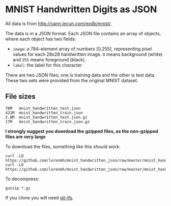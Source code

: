 # MNIST Handwritten Digits as JSON
All data is from http://yann.lecun.com/exdb/mnist/.

The data is in a JSON format. Each JSON file contains an array of objects,
where each object has two fields:

* `image`: a 784-element array of numbers [0,255], representing pixel values
  for each 28x28 handwritten image. `0` means background (white) and `255` means
  foreground (black).
* `label`: the label for this character

There are two JSON files; one is training data and the other is test data.
These two sets were provided from the original MNIST dataset.

## File sizes

    70M   mnist_handwritten_test.json
    421M  mnist_handwritten_train.json
    2.8M  mnist_handwritten_test.json.gz
    17M   mnist_handwritten_train.json.gz

**I strongly suggest you download the gzipped files, as the non-gzipped files
are very large**

To download the files, something like this should work:

    curl -LO https://github.com/lorenmh/mnist_handwritten_json/raw/master/mnist_handwritten_test.json.gz
    curl -LO https://github.com/lorenmh/mnist_handwritten_json/raw/master/mnist_handwritten_train.json.gz

To decompress:

    gunzip *.gz

If you clone you will need [git-lfs](https://git-lfs.github.com/).
